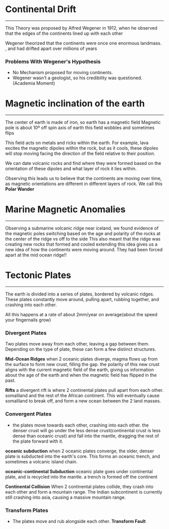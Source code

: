 # Continental Drift
---

This Theory was proposed by Alfred Wegener in 1912, when he observed that the edges of the continents lined up with each other

Wegener theorized that the continents were once one enormous landmass. , and had drifted apart over millions of years
### Problems With Wegener's Hypothesis
- No Mechanism proposed for moving continents.
- Wegener wasn't a geologist, so his credibility was questioned.(Academia Moment)

# Magnetic inclination of the earth
---

The center of earth is made of iron, so earth has a magnetic field
Magnetic pole is about 10º off spin axis of earth
this field wobbles and sometimes flips

This field acts on metals and ricks within the earth. For example, lava excites the magnetic dipoles within the rock, but as it cools, these dipoles will stop moving facing the direction of the field relative to their position.

We can date volcanic rocks and find where they were formed based on the orientation of these dipoles and what layer of rock it lies within.

Observing this leads us to believe that the continents are moving over time, as magnetic orientations are different in different layers of rock. We call this **Polar Wander**

# Marine Magnetic Anomalies
---

Observing a submarine volcanic ridge near iceland, we found evidence of the magnetic poles switching based on the age and polarity of the rocks at the center of the ridge vs off to the side
This also meant that the ridge was creating new rocks that formed and cooled
extending this idea gives us a new idea of how the continents were moving around. They had been forced apart at the mid ocean ridge!!

# Tectonic Plates
---

The earth is divided into a series of plates, bordered by volcanic ridges. These plates constantly move around, pulling apart, rubbing together, and crashing into each other. 

All this happens at a rate of about 2mm/year on average(about the speed your fingernails grow)

### Divergent Plates
Two plates move away from each other, leaving a gap between them. Depending on the type of plate, these can form a few distinct structures.

**Mid-Ocean Ridges**
when 2 oceanic plates diverge, magma flows up from the surface to form new crust, filling the gap. the polarity of this new crust aligns with the current magnetic field of the earth, giving us information about the age of the earth and when the magnetic field has flipped in the past. 

**Rifts**
a divergent rift is where 2 continental plates pull apart from each other.  somaliland and the rest of the African continent. This will eventually cause somaliland to break off, and form a new ocean between the 2 land masses.

### Convergent Plates
- the plates move towards each other, crashing into each other. the denser crust will go under the less dense crust(continental crust is less dense than oceanic crust) and fall into the mantle, dragging the rest of the plate forward with it. 

**oceanic subduction**
when 2 oceanic plates converge, the older, denser plate is subducted into the earth's core. This forms an oceanic trench, and sometimes a volcanic island chain. 

**oceanic-continental Subduction**
oceanic plate goes under continental plate, and is recycled into the mantle. a trench is formed off the continent

**Continental Collision** 
When 2 continental plates collide, they crash into each other and form a mountain range. The Indian subcontinent is currently still crashing into asia, causing a massive mountain range. 
### Transform Plates
- The plates move and rub alongside each other. 
**Transform Fault**



 